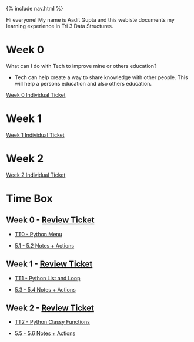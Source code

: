 {% include nav.html %}

Hi everyone! My name is Aadit Gupta and this webiste documents my learning experience in Tri 3 Data Structures.
# Week 0

What can I do with Tech to improve mine or others education?
- Tech can help create a way to share knowledge with other people. This will help a persons education and also others education.

[Week 0 Individual Ticket](https://github.com/aaditgupta21/csp-notes/issues/2)

# Week 1

[Week 1 Individual Ticket](https://github.com/aaditgupta21/csp-notes/issues/3)

# Week 2

[Week 2 Individual Ticket](https://github.com/aaditgupta21/csp-notes/issues/4)

# Time Box

## Week 0 - [Review Ticket](https://github.com/aaditgupta21/csp-notes/issues/2)

- [TT0 - Python Menu](https://replit.com/@aaditgupta21/csp-notes#main.py) 

- [5.1 - 5.2 Notes + Actions](https://aaditgupta21.github.io/csp-notes/prep/5.1-5.2)

## Week 1 - [Review Ticket](https://github.com/aaditgupta21/csp-notes/issues/3)

- [TT1 - Python List and Loop](https://replit.com/@aaditgupta21/csp-notes#week1/infodb.py) 

- [5.3 - 5.4 Notes + Actions](https://aaditgupta21.github.io/csp-notes/prep/5.3-5.4)


## Week 2 - [Review Ticket](https://github.com/aaditgupta21/csp-notes/issues/4)

- [TT2 - Python Classy Functions](https://replit.com/@aaditgupta21/csp-notes) 

- [5.5 - 5.6 Notes + Actions](https://aaditgupta21.github.io/csp-notes/prep/5.5-5.6)
